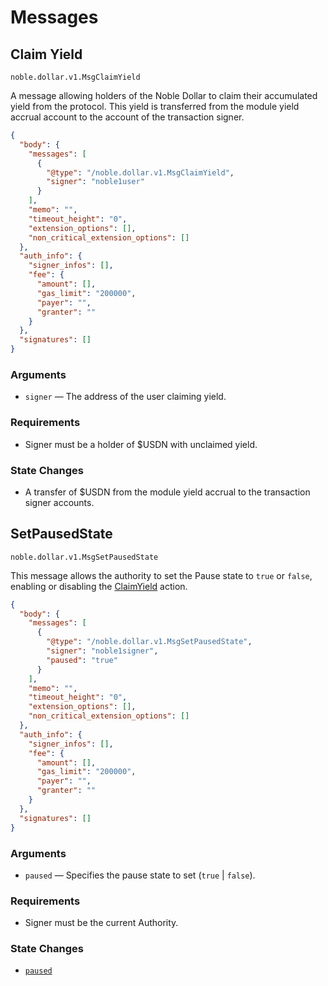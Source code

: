 # Messages

## Claim Yield

`noble.dollar.v1.MsgClaimYield`

A message allowing holders of the Noble Dollar to claim their accumulated yield from the protocol. This yield is transferred from the module yield accrual account to the account of the transaction signer.

```json
{
  "body": {
    "messages": [
      {
        "@type": "/noble.dollar.v1.MsgClaimYield",
        "signer": "noble1user"
      }
    ],
    "memo": "",
    "timeout_height": "0",
    "extension_options": [],
    "non_critical_extension_options": []
  },
  "auth_info": {
    "signer_infos": [],
    "fee": {
      "amount": [],
      "gas_limit": "200000",
      "payer": "",
      "granter": ""
    }
  },
  "signatures": []
}
```

### Arguments

- `signer` — The address of the user claiming yield.

### Requirements

- Signer must be a holder of $USDN with unclaimed yield.

### State Changes

- A transfer of $USDN from the module yield accrual to the transaction signer accounts.


## SetPausedState

`noble.dollar.v1.MsgSetPausedState`

This message allows the authority to set the Pause state to `true` or `false`, enabling or disabling the [ClaimYield](#claim-yield) action.

```json
{
  "body": {
    "messages": [
      {
        "@type": "/noble.dollar.v1.MsgSetPausedState",
        "signer": "noble1signer",
        "paused": "true"
      }
    ],
    "memo": "",
    "timeout_height": "0",
    "extension_options": [],
    "non_critical_extension_options": []
  },
  "auth_info": {
    "signer_infos": [],
    "fee": {
      "amount": [],
      "gas_limit": "200000",
      "payer": "",
      "granter": ""
    }
  },
  "signatures": []
}
```

### Arguments

- `paused` —  Specifies the pause state to set (`true` | `false`).

### Requirements

- Signer must be the current Authority.

### State Changes

- [`paused`](./01_state.md#paused)